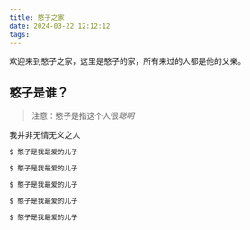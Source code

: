 ```yaml
---
title: 憨子之家
date: 2024-03-22 12:12:12
tags:
---
```

欢迎来到憨子之家，这里是憨子的家，所有来过的人都是他的父亲。

## 憨子是谁？

>注意：憨子是指这个人很*聪明*

我并非无情无义之人  

``` bash
$ 憨子是我最爱的儿子
```

``` bash
$ 憨子是我最爱的儿子
```

``` bash
$ 憨子是我最爱的儿子
```

``` bash
$ 憨子是我最爱的儿子
```

``` bash
$ 憨子是我最爱的儿子
```
